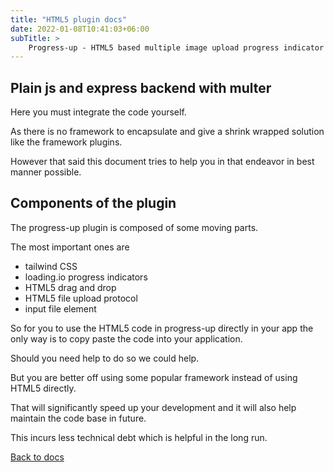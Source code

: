 ```yaml
---
title: "HTML5 plugin docs"
date: 2022-01-08T10:41:03+06:00
subTitle: >
    Progress-up - HTML5 based multiple image upload progress indicator plugin demos
---
```


## Plain js and express backend with multer 

Here you must integrate the code yourself.

As there is no framework to encapsulate and give a shrink wrapped
solution like the framework plugins.

However that said this document tries to help you in that endeavor in
best manner possible.

## Components of the plugin

The progress-up plugin is composed of some moving parts.

The most important ones are

- tailwind CSS
- loading.io progress indicators
- HTML5 drag and drop
- HTML5 file upload protocol
- input file element

So for you to use the HTML5 code in progress-up directly in your app the
only way is to copy paste the code into your application.

Should you need help to do so we could help.

But you are better off using some popular framework instead of using
HTML5 directly.

That will significantly speed up your development and it will also help
maintain the code base in future.

This incurs less technical debt which is helpful in the long run.

[Back to docs](/docs)
